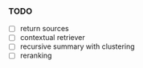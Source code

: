 ### TODO
- [ ] return sources
- [ ] contextual retriever
- [ ] recursive summary with clustering
- [ ] reranking